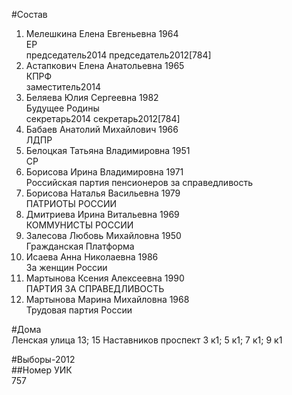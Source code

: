 #Состав  
1. Мелешкина Елена Евгеньевна 1964  
    ЕР  
    председатель2014 председатель2012[784]  
2. Астапкович Елена Анатольевна 1965  
    КПРФ  
    заместитель2014  
3. Беляева Юлия Сергеевна 1982  
    Будущее Родины  
    секретарь2014 секретарь2012[784]  
4. Бабаев Анатолий Михайлович 1966  
    ЛДПР  
5. Белоцкая Татьяна Владимировна 1951  
    СР  
6. Борисова Ирина Владимировна 1971  
    Российская партия пенсионеров за справедливость  
7. Борисова Наталья Васильевна 1979  
    ПАТРИОТЫ РОССИИ  
8. Дмитриева Ирина Витальевна 1969  
    КОММУНИСТЫ РОССИИ  
9. Залесова Любовь Михайловна 1950  
    Гражданская Платформа  
10. Исаева Анна Николаевна 1986  
    За женщин России  
11. Мартынова Ксения Алексеевна 1990  
    ПАРТИЯ ЗА СПРАВЕДЛИВОСТЬ  
12. Мартынова Марина Михайловна 1968  
    Трудовая партия России  
  
#Дома  
Ленская улица 13; 15 Наставников проспект 3 к1; 5 к1; 7 к1; 9 к1  
  
#Выборы-2012  
##Номер УИК  
757  
